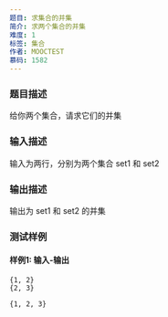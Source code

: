 ```yaml
---
题目: 求集合的并集
简介: 求两个集合的并集
难度: 1
标签: 集合
作者: MOOCTEST
慕码: 1582
---
```


### 题目描述

给你两个集合，请求它们的并集

### 输入描述

输入为两行，分别为两个集合 set1 和 set2

### 输出描述

输出为 set1 和 set2 的并集

### 测试样例

#### 样例1: 输入-输出

```
{1, 2}
{2, 3}
```

```
{1, 2, 3}
```

